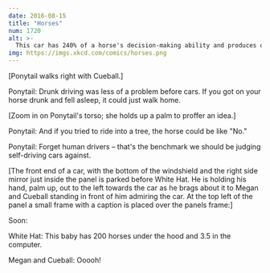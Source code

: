 ```yaml
---
date: 2016-08-15
title: "Horses"
num: 1720
alt: >-
  This car has 240% of a horse's decision-making ability and produces only 30% as much poop.
img: https://imgs.xkcd.com/comics/horses.png
---
```

[Ponytail walks right with Cueball.]

Ponytail: Drunk driving was less of a problem before cars. If you got on your horse drunk and fell asleep, it could just walk home.

[Zoom in on Ponytail's torso; she holds up a palm to proffer an idea.]

Ponytail: And if you tried to ride into a tree, the horse could be like "No."

Ponytail: Forget human drivers – that's the benchmark we should be judging self-driving cars against.

[The front end of a car, with the bottom of the windshield and the right side mirror just inside the panel is parked before White Hat. He is holding his hand, palm up, out to the left towards the car as he brags about it to Megan and Cueball standing in front of him admiring the car. At the top left of the panel a small frame with a caption is placed over the panels frame:]

Soon:

White Hat: This baby has 200 horses under the hood and 3.5 in the computer.

Megan and Cueball: Ooooh!